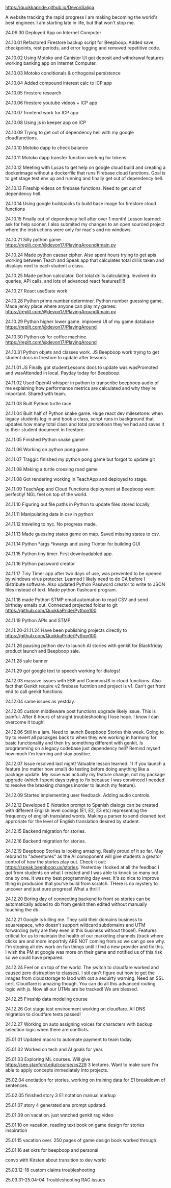 https://quokkapride.github.io/DevonSaliga

A website tracking the rapid progress I am making becoming the world's best engineer.
I am starting late in life, but that won't stop me. 

24.09.30 Deployed App on Internet Computer

24.10.01 Refactored Firestore backup script for Beepboop. Added save checkpoints, rest periods, and error logging and removed repetitive code. 

24.10.02 Using Motoko and Canister UI got deposit and withdrawal features working banking app on Internet Computer.

24.10.03 Motoko conditionals & orthogonal persistence 

24.10.04 Added compound interest calc to ICP app

24.10.05 firestore research

24.10.06 firestore youtube videos + ICP app

24.10.07 frontend work for ICP app

24.10.08 Using js in keeper app on ICP

24.10.09 Trying to get out of dependency hell with my google cloudfunctions. 

24.10.10 Motoko dapp to check balance 

24.10.11 Motoko dapp transfer function working for tokens.

24.10.12 Meeting with Lucas to get help on google cloud build and creating a dockerimage without a dockerfile that runs Firebase cloud functions. Goal is to get stage test env up and running and finally get out of dependency hell. 

24.10.13 Fireship videos on firebase functions. Need to get out of dependency hell. 

24.10.14 Using google buildpacks to build base image for firestore cloud functions

24.10.15 Finally out of dependency hell after over 1 month! Lesson learned: ask for help sooner. I also submited my changes to an open sourced project where the instructions were only for mac's and no windows. 

24.10.21 Silly python game https://replit.com/@devon17/PlayingAround#main.py

24.10.24 Made python caesar cipher. Also spent hours trying to get apis working between Teach and Speak app that calculates total drills taken and displays next to each student a class.   

24.10.25 Made python calculator. Got total drills calculating. Involved db queries, API calls, and lots of advanced react features!!!!!

24.10.27 React useState work 

24.10.28 Python prime number determiner. Python number guessing game. Made jenky place where anyone can play my games: https://replit.com/@devon17/PlayingAround#main.py

24.10.29 Python higher lower game. improved UI of my game database https://replit.com/@devon17/PlayingAround

24.10.30 Python os for coffee machine. https://replit.com/@devon17/PlayingAround

24.10.31 Python objets and classes work. JS Beepboop work trying to get student docs in firestore to update after lessons. 

24.11.01 JS Finally got studentLessons docs to update was wasPromoted and wasAttended in local. Payday today for Beepboop. 

24.11.02 Used OpenAI whisper in python to transcribe beepboop audio of me explaining how performance metrics are calculated and why they're important. Shared with team. 

24.11.03 Built Python turtle race 

24.11.04 Built half of Python snake game. Huge react dev milesetone: when legacy students log in and book  a class, script runs in background that updates how many total class and total promotiosn they've had and saves it to their student document in firestore. 

24.11.05 Finished Python snake game! 

24.11.06 Working on python pong game.

24.11.07 Traggic finished my python pong game but forgot to update git 

24.11.08 Making a turtle crossing road game

24.11.08 Got rendering working in TeachApp and deployed to stage.

24.11.09 TeachApp and Cloud Functions deployment at Beepboop went perfectly! NGL feel on top of the world.  

24.11.10 Figuring out file paths in Python to update files stored locally

24.11.11 Manipulating data in csv in python 

24.11.12 traveling to nyc. No progress made. 

24.11.13 Made guessing states game on map. Saved missing states to csv. 

24.11.14 Python *args *kwargs and using Tkinter for building GUI

24.11.15 Python tiny timer. First downloadabled app.

24.11.16 Python password creator

24.11.17 Tiny Timer app after two days of use, was prevented to be opened by windows virus protecter. Learned I likely need to do CA before I distribute software. Also updated Python Password creator to write to JSON files instead of text. Made python flashcard program. 

24.11.18 made Python STMP email automation to read CSV and send birthday emails out. Connected projected folder to git https://github.com/QuokkaPride/Python100

24.11.19 Python APIs and STMP 

24.11.20-21.11.24 Have been publishing projects directly to https://github.com/QuokkaPride/Python100

24.11.26 pausing python dev to launch AI stories with genkit for Blackfriday product launch and Beepboop sale. 

24.11.28 sale banner 

24.11.29 got google text to speech working for dialogs! 

24.12.03 massive issues with ES6 and CommonJS in cloud functions. Also fact that Genkit require v2 firebase fucntion and project is v1. Can't get front end to call genkit functions.

24.12.04 same issues as yestday. 

24.12.05 custom middleware post functions upgrade likely issue. This is painful. After 8 hours of straight troubleshooting I lose hope. I know I can overcome it tough!  

24.12.06 Still in a jam. Need to launch Beepboop Stories this week. Going to try to revert all pacakges back to when they wre working in harmony for basic functionality and then try something different with genkit. Is programming on a legacy codebase just dependency hell? Remind myself how much I'm learning and stay positive. 

24.12.07  Issue resolved last night! Valuable lesson learned: 1) If you launch a feature (no matter how small) do testing before doing anything like a package update. My issue was actually my feature change, not  my package upgrade (which I spent days trying to fix because I was convinced I needed to resolve the breaking changes inorder to launch my feature).   

24.12.09 Started implementing user feedback. Adding audio controls. 

24.12.12 Developed E-Notation prompt to Spanish dialogs can be created with different English level codings (E1, E2, E3 etc) representing the frequency of english translated words. Making a parser to send cleaned text approriate for the level of English translation desired by student. 

24.12.15 Backend migration for stories.

24.12.16 Backend migration for stories.

24.12.19 Beepboop Stories is looking amazing. Really proud of it so far. May rebrand to "adventures" as the AI comoponent will give students a greator control of how the stories play out. Check it out: https://speak.beepboop.us/stories. Yesterday I looked at all the feedbac I got from students on what I created and I was able to knock so many out one by one. It was my best programming day ever. It's so nice to improve thing in producion that you've build from scratch. THere is no mystery to uncover and just pure progress! What a thrill! 

24.12.20 Boring day of connecting backend to front so stories can be automatically added to db from genkit then edited without manually touching the db.  

24.12.21 Google is killing me. They sold their domains business to squarespace, who doesn't support wildcard subdomains and UTM forwarding (why are they even in this business without those!). Features critical for us to maintain the health of our marketing channels (track where clicks are and more importnly ARE NOT coming from so we can go see why. I'm stoping all dev work on fun things until I find a new provider and fix this. I wish the PM at google was more on their game and notified us of this risk so we could have prepared.  

24.12.24 Feel on on top of the world. The switch to cloudfare worked and caused zero distruption to classes). I stil can't figure out how to get the images from cloudstorage to laod with out a secuirty warning. Need an SSL cert. Cloudfare is amazing though. You can do all this advanced routing logic with js. Now all our UTMs are be tracked! We are blessed. 

24.12.25 Fireship data modeling course

24.12.26 Got stage test enviroement working on cloudfare. All DNS migration to cloudfare tests passed!

24.12.27 Working on auto assigning voices for characters with backup selection logic when there are conflicts. 

25.01.01 Updated macro to automate payment to team today. 

25.01.02 Worked on tech and AI goals for year. 

25.01.03 Exploring ML courses. Will give https://see.stanford.edu/course/cs229 3 lectures. Want to make sure I'm able to apply concepts immediately into projects. 

25.02.04 enotiation for stories. working on training data for E1 breakdown of sentences. 

25.02.05 finished story 3 E1 notation manual markup 

25.01.07 story 4 generated ans prompt updated. 

25.01.09 on vacation. just watched genkit rag video 

25.01.10 on vacation. reading text book on game design for stories inspiration 

25.01.15 vacation over. 250 pages of game design book worked through. 

25.01.16 set okrs for beepboop and personal 

convo with Kirsten about transition to dev world 

25.03.12-16 custom claims troubleshooting 

25.03.31-25.04-04 Troubleshooting RAG issues


